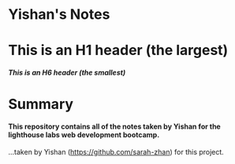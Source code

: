 # Yishan's Notes
# This is an H1 header (the largest)
##### This is an H6 header (the smallest)

# Summary
#### This repository contains all of the notes taken by Yishan for the lighthouse labs web development bootcamp.

...taken by Yishan (https://github.com/sarah-zhan) for this project.